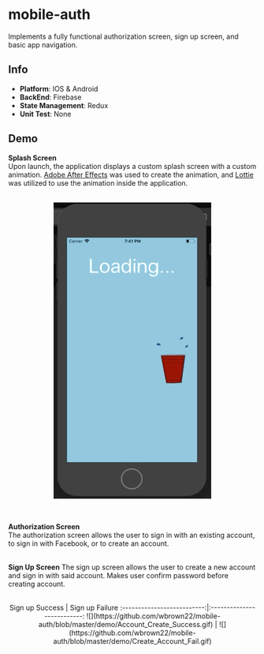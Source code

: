 # mobile-auth
Implements a fully functional authorization screen, sign up screen, and basic app navigation.

Info
---
* **Platform**: IOS & Android
* **BackEnd**: Firebase
* **State Management**: Redux
* **Unit Test**: None

Demo
----
**Splash Screen** <br /> 
Upon launch, the application displays a custom splash screen with a custom animation. [Adobe After Effects](https://www.adobe.com/products/aftereffects.html?gclid=Cj0KCQiApvbhBRDXARIsALnNoK3-pyDPV-avaNxGBfByOV7zkbPwivEcuKdT1BFedsVUP8HGvk9ZYckaAicEEALw_wcB&sdid=KKQOW&kw=semgeneric&mv=search&ef_id=Cj0KCQiApvbhBRDXARIsALnNoK3-pyDPV-avaNxGBfByOV7zkbPwivEcuKdT1BFedsVUP8HGvk9ZYckaAicEEALw_wcB:G:s&s_kwcid=AL!3085!3!301433668058!e!!g!!adobe%20after%20effects) was used to create the animation, and [Lottie](https://airbnb.design/lottie/) was utilized to use the animation inside the application. <br /><br /> 

<p align="center">
  <img src="https://github.com/wbrown22/mobile-auth/blob/master/demo/SplashScreen.gif" width="320px" height="600px" />
</p> 
<br /> 

**Authorization Screen** <br /> 
The authorization screen allows the user to sign in with an existing account, to sign in with Facebook, or to create an account. <br /> 
<br /> 



**Sign Up Screen**
The sign up screen allows the user to create a new account and sign in with said account. Makes user confirm password before creating account. <br /><br /> 

<p align="center">
Sign up Success             |  Sign up Failure
:--------------------------:|:--------------------------:
![](https://github.com/wbrown22/mobile-auth/blob/master/demo/Account_Create_Success.gif)  |  ![](https://github.com/wbrown22/mobile-auth/blob/master/demo/Create_Account_Fail.gif)
</p>


